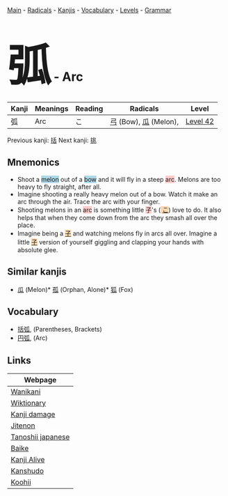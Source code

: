 <style> bigfont {font-size: 100px}</style>
[Main](../index.md) -
[Radicals](../radicals.md) -
[Kanjis](../kanjis.md) -
[Vocabulary](../vocabulary.md) -
[Levels](../levels.md) -
[Grammar](../grammar.md)
# <bigfont> 弧</bigfont> - Arc 

| Kanji | Meanings | Reading | Radicals | Level |
| --- | --- | --- | --- | --- |
| 弧 | Arc | こ | [弓](../radicals/弓.md) (Bow), [瓜](../radicals/瓜.md) (Melon),  | [Level 42](../levels/wk_level42.md) |

Previous kanji: [括](括.md) Next kanji: [挑](挑.md) 

## Mnemonics
 * Shoot a <span style="background-color:#ADD8E6"> melon</span> out of a <span style="background-color:#ADD8E6"> bow</span> and it will fly in a steep <span style="background-color:#ffcccb"> arc</span>. Melons are too heavy to fly straight, after all.
* Imagine shooting a really heavy melon out of a bow. Watch it make an arc through the air. Trace the arc with your finger.
* Shooting melons in an <span style="background-color:#ffcccb"> arc</span> is something little <span style="background-color:#ffcccb"> 子</span>'s (<span style="background-color:#fed8b1"> [こ](https://jisho.org/search/こ)</span>) love to do. It also helps that when they come down from the arc they smash all over the place.
* Imagine being a <span style="background-color:#fed8b1"> [子](https://jisho.org/search/子)</span> and watching melons fly in arcs all over. Imagine a little <span style="background-color:#fed8b1"> [子](https://jisho.org/search/子)</span> version of yourself giggling and clapping your hands with absolute glee.


## Similar kanjis
 * [瓜](瓜.md) (Melon)* [孤](孤.md) (Orphan, Alone)* [狐](狐.md) (Fox)


## Vocabulary
 * [括弧](../vocabulary/弧.md), (Parentheses, Brackets)
* [円弧](../vocabulary/弧.md), (Arc)



## Links 

| Webpage |
| --- |
| [Wanikani          ](https://www.wanikani.com/kanji/弧) |
| [Wiktionary        ](https://en.wiktionary.org/wiki/弧) |
| [Kanji damage      ](http://www.kanjidamage.com/kanji/search?utf8=✓&q=弧) |
| [Jitenon           ](https://jitenon.com/kanji/弧) |
| [Tanoshii japanese ](https://www.tanoshiijapanese.com/dictionary/kanji.cfm?k=弧) |
| [Baike             ](https://baike.baidu.com/item/弧) |
| [Kanji Alive       ](https://app.kanjialive.com/弧) |
| [Kanshudo          ](https://www.kanshudo.com/searchmn?q=弧) |
| [Koohii            ](https://kanji.koohii.com/study/kanji/弧) |
